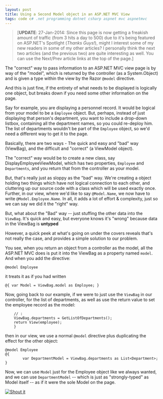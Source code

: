 ```yaml
---
layout: post
title: Using a Second Model object in an ASP.NET MVC View
tags: code c# .net programming dotnet csharp aspnet mvc aspnetmvc
---
```


> [**UPDATE**: 27-Jan-2014: Since this page is now getting a freakish amount of traffic (from 3 hits a day to 500) due to it's being featured on ASP.NET's Spotlight (*Thanks Guys!*), might I interest some of my new readers in some of my other articles?  I personally think the next two articles (and the previous two) are quite interesting as well. You can use the Next/Prev article links at the top of the page.]

The "correct" way to pass information to an ASP.NET MVC view page is by way of the "model", which is returned by the controller (as a System.Object) and is given a type within the view by the Razor `@model` directive.

And this is just fine, if the entirety of what needs to be displayed is logically one object, but breaks down if you need some other information on the page.  

Say for example, you are displaying a personnel record.  It would be logical from your model to be a `Employee` object.  But, perhaps, instead of just displaying that person&apos;s department, you want to include a drop-down listbox, containing all the department names, so you could re-deploy him.  The list of departments wouldn&apos;t be part of the `Employee` object, so we&apos;d need a different way to get it to the page. 

Basically, there are two ways - The quick and easy and "bad" way (ViewBag), and the difficult and "correct" (a ViewModel object).

The "correct" way would be to create a new class, say DisplayEmployeeViewModel, which has two properties, `Employee` and `Departments`, and you return that from the controller as your model. 

But, that&apos;s really just as sloppy as the "bad" way.  We&apos;re creating a object holding two things which have not logical connection to each other, and cluttering up our source code with a class which will be used exactly once.   Further, in our view, where we&apos;d like to say `@Model.Name`, we now have to write `@Model.Employee.Name`.  In all, it adds a lot of effort &amp; complexity, just so we can say we did it the "right" way.

But, what about the "Bad" way -- just stuffing the other data into the `ViewBag`.  It&apos;s quick and easy, but everyone knows it&apos;s "wrong" because data in the ViewBag is **untyped**

However, a quick peek at what&apos;s going on under the covers reveals that&apos;s not really the case, and provides a simple solution to our problem.

You see, when you return an object from a controller as the model, all the ASP.NET MVC does is put it into the ViewBag as a property named `model`.   And when you add the directive:

	@model Employee

it treats it as if you had written

	@{ var Model = ViewBag.model as Employee; }

Now, going back to our example, if we were to just use the `ViewBag` in our controller, for the list of departments, as well as use the return value to set the employee record as the model:

		// :
		ViewBag.departments = GetListOfDepartments();
		return View(employee);
		}

then in our view, we use a normal `@model` directive plus duplicating the effect for the other object:

	@model Employee
	@{
			var DepartmentModel = ViewBag.departments as List<Department>;
	}

Now, we can use `Model` just for the Employee object like we always wanted, and we can use `DepartmentModel` -- which is just as "strongly-typed" as Model itself -- as if it were the sole Model on the page.

<a rev="vote-for" href="http://dotnetshoutout.com/Using-a-Second-Model-object-in-an-ASPNET-MVC-View-HonestIllusionCom">
<img alt="Shout it" src="http://dotnetshoutout.com/image.axd?url=http%3A%2F%2Fhonestillusion.com%2Fblog%2F2013%2F11%2F11%2FUsing-a-second-model-object-in-an-aspnet-mvc-view%2F" style="border:0px"/>
</a>